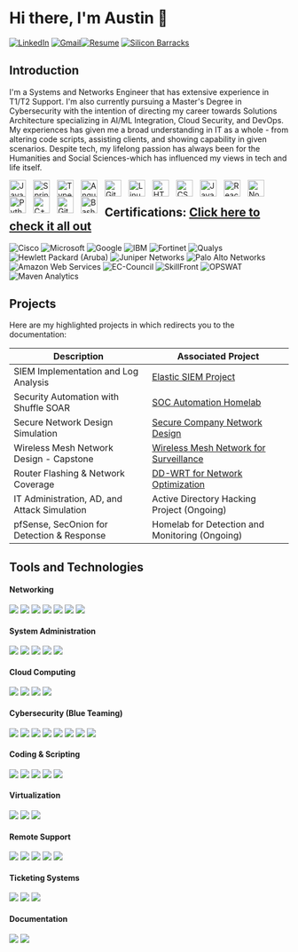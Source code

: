 # Hi there, I'm Austin 👋 

[![LinkedIn](https://img.shields.io/badge/-LinkedIn-0A66C2?style=for-the-badge&logo=linkedin&logoColor=white)](https://www.linkedin.com/in/batulaustin) [![Gmail](https://img.shields.io/badge/-Gmail-D14836?style=for-the-badge&logo=gmail&logoColor=white)](mailto:batulaustin.work@gmail.com)[![Resume](https://img.shields.io/badge/Resume-000000?style=for-the-badge&logo=readthedocs&logoColor=white)](https://drive.google.com/file/d/18BAWK6IOcSMfwscEsF9BKVeefqSGb6le/view?usp=sharing)  [![Silicon Barracks](https://img.shields.io/badge/-Silicon%20Barracks-1877F2?style=for-the-badge&logo=facebook&logoColor=white)](https://www.facebook.com/SiliconBarracks)

## Introduction

I'm a Systems and Networks Engineer that has extensive experience in T1/T2 Support. I'm also currently pursuing a Master's Degree in Cybersecurity with the intention of directing my career towards Solutions Architecture specializing in AI/ML Integration, Cloud Security, and DevOps. My experiences has given me a broad understanding in IT as a whole - from altering code scripts, assisting clients, and showing capability in given scenarios. Despite tech, my lifelong passion has always been for the Humanities and Social Sciences-which has influenced my views in tech and life itself.

<img align="left" alt="Java" width="30px" style="padding-right:10px;" src="https://cdn.jsdelivr.net/gh/devicons/devicon/icons/java/java-original.svg"/>
<img align="left" alt="Spring" width="30px" style="padding-right:10px;" src="https://cdn.jsdelivr.net/gh/devicons/devicon/icons/spring/spring-original.svg" />
<img align="left" alt="TypeScript" width="30px" style="padding-right:10px;" src="https://cdn.jsdelivr.net/gh/devicons/devicon/icons/typescript/typescript-plain.svg" />
<img align="left" alt="Angular" width="30px" style="padding-right:10px;" src="https://cdn.jsdelivr.net/gh/devicons/devicon/icons/angularjs/angularjs-plain.svg" />
<img align="left" alt="Git" width="30px" style="padding-right:10px;" src="https://cdn.jsdelivr.net/gh/devicons/devicon/icons/git/git-original.svg" />
<img align="left" alt="Linux" width="30px" style="padding-right:10px;" src="https://cdn.jsdelivr.net/gh/devicons/devicon/icons/linux/linux-original.svg" />
<img align="left" alt="HTML" width="30px" style="padding-right:10px;" src="https://cdn.jsdelivr.net/gh/devicons/devicon/icons/html5/html5-plain.svg" />
<img align="left" alt="CSS" width="30px" style="padding-right:10px;" src="https://cdn.jsdelivr.net/gh/devicons/devicon/icons/css3/css3-plain.svg" />
<img align="left" alt="JavaScript" width="30px" style="padding-right:10px;" src="https://cdn.jsdelivr.net/gh/devicons/devicon/icons/javascript/javascript-plain.svg" />
<img align="left" alt="React" width="30px" style="padding-right:10px;" src="https://cdn.jsdelivr.net/gh/devicons/devicon/icons/react/react-original.svg" />
<img align="left" alt="NodeJS" width="30px" style="padding-right:10px;" src="https://cdn.jsdelivr.net/gh/devicons/devicon/icons/nodejs/nodejs-original.svg" />
<img align="left" alt="Python" width="30px" style="padding-right:10px;" src="https://cdn.jsdelivr.net/gh/devicons/devicon/icons/python/python-plain.svg" />
<img align="left" alt="C++" width="30px" style="padding-right:10px;" src="https://cdn.jsdelivr.net/gh/devicons/devicon/icons/cplusplus/cplusplus-line.svg" />
<img align="left" alt="GitHub" width="30px" style="padding-right:10px;" src="https://cdn.jsdelivr.net/gh/devicons/devicon/icons/github/github-original.svg" />
<img align="left" alt="Bash" width="30px" style="padding-right:10px;" src="https://cdn.jsdelivr.net/gh/devicons/devicon/icons/bash/bash-original.svg" />
<br />

## Certifications: [Click here to check it all out](./certifications.md)

<div>
  <img src="https://img.shields.io/badge/-Cisco-007ACC?style=flat-square&logo=cisco&logoColor=white" alt="Cisco" />
  <img src="https://img.shields.io/badge/-Microsoft-5E5E5E?style=flat-square&logo=microsoft&logoColor=white" alt="Microsoft" />
  <img src="https://img.shields.io/badge/-Google-4285F4?style=flat-square&logo=google&logoColor=white" alt="Google" />
  <img src="https://img.shields.io/badge/-IBM-FFFFFF?style=flat-square&logo=ibm&logoColor=000000" alt="IBM" />
  <img src="https://img.shields.io/badge/-Fortinet-EE4C2C?style=flat-square&logo=fortinet&logoColor=white" alt="Fortinet" />
  <img src="https://img.shields.io/badge/-Qualys-DC143C?style=flat-square&logo=qualys&logoColor=white" alt="Qualys" />
  <img src="https://img.shields.io/badge/-Hewlett%20Packard%20(Aruba)-008B8B?style=flat-square&logo=hp&logoColor=white" alt="Hewlett Packard (Aruba)" />
  <img src="https://img.shields.io/badge/-Juniper%20Networks-556B2F?style=flat-square&logo=junipernetworks&logoColor=white" alt="Juniper Networks" />
  <img src="https://img.shields.io/badge/-Palo%20Alto%20Networks-FF7F50?style=flat-square&logo=paloaltonetworks&logoColor=white" alt="Palo Alto Networks" />
  <img src="https://img.shields.io/badge/-Amazon%20Web%20Services-FF9900?style=flat-square&logo=amazonaws&logoColor=white" alt="Amazon Web Services" />
  <img src="https://img.shields.io/badge/-EC%20Council-0078D4?style=flat-square&logo=eccouncil&logoColor=white" alt="EC-Council" />
  <img src="https://img.shields.io/badge/-SkillFront-4682B4?style=flat-square&logo=skillshare&logoColor=white" alt="SkillFront" />
  <img src="https://img.shields.io/badge/-OPSWAT-800080?style=flat-square&logo=opswat&logoColor=white" alt="OPSWAT" />
  <img src="https://img.shields.io/badge/-Maven%20Analytics-DAA520?style=flat-square&logo=googleanalytics&logoColor=white" alt="Maven Analytics" />
</div>



## Projects
Here are my highlighted projects in which redirects you to the documentation:

| Description                                   | Associated Project         |
|-----------------------------------------------|----------------------------|
| SIEM Implementation and Log Analysis          | <a href="https://drive.google.com/file/d/1ziURe_SCbi__GpKA-vjxUn5jgcDEWbtY/view?usp=drive_link">Elastic SIEM Project</a>|
| Security Automation with Shuffle SOAR         | <a href="https://drive.google.com/file/d/1KOf7CYwnspdKiU71QHgk-p4EGIdUzkW4/view?usp=drive_link">SOC Automation Homelab</a>|
| Secure Network Design Simulation              | <a href="https://drive.google.com/file/d/1KOf7CYwnspdKiU71QHgk-p4EGIdUzkW4/view?usp=drive_link">Secure Company Network Design|
| Wireless Mesh Network Design - Capstone       | <a href="https://drive.google.com/file/d/1KOf7CYwnspdKiU71QHgk-p4EGIdUzkW4/view?usp=drive_link">Wireless Mesh Network for Surveillance|
| Router Flashing & Network Coverage            | <a href="https://drive.google.com/file/d/1aeHzdhhH6zieWcedLwQImKf81GzQqCdn/view?usp=drive_link">DD-WRT for Network Optimization|
| IT Administration, AD, and Attack Simulation  | Active Directory Hacking Project (Ongoing)|
| pfSense, SecOnion for Detection & Response    | Homelab for Detection and Monitoring (Ongoing)|

## Tools and Technologies

#### Networking
<div>
    <img src="https://img.shields.io/badge/Wireshark-1679A7?style=flat-square&logo=Wireshark&logoColor=white" />             
    <img src="https://img.shields.io/badge/pfSense-003366?style=flat-square&logo=pfSense&logoColor=white" />
    <img src="https://img.shields.io/badge/Cisco-F6A81E?style=flat-square&logo=Cisco&logoColor=white" />
    <img src="https://img.shields.io/badge/Huawei-FF0000?style=flat-square&logo=Huawei&logoColor=white" />
    <img src="https://img.shields.io/badge/DD--WRT-800080?style=flat-square&logoColor=white" />
    <img src="https://img.shields.io/badge/Cisco_Meraki-6CAE00?style=flat-square&logo=Cisco&logoColor=white" />
    <img src="https://img.shields.io/badge/Packet_Tracer-FF4500?style=flat-square&logo=Packet-Tracer&logoColor=white" />
</div>

#### System Administration
<div>
    <img src="https://img.shields.io/badge/Office_365-D83B01?style=flat-square&logo=Microsoft-Office&logoColor=white" />
    <img src="https://img.shields.io/badge/Active_Directory-0078D6?style=flat-square&logo=Windows&logoColor=white" />
    <img src="https://img.shields.io/badge/Entra_ID-6264A7?style=flat-square&logo=Microsoft&logoColor=white" />
    <img src="https://img.shields.io/badge/Windows_Server_2016--2022-0078D6?style=flat-square&logo=Windows&logoColor=white" />
    <img src="https://img.shields.io/badge/Autopilot-FF6A00?style=flat-square&logo=Windows&logoColor=white" />
</div>

#### Cloud Computing
<div>
    <img src="https://img.shields.io/badge/AWS_Cloud-FF9900?style=flat-square&logo=Amazon-AWS&logoColor=white" />
    <img src="https://img.shields.io/badge/Microsoft_Azure-0078D4?style=flat-square&logo=Microsoft-Azure&logoColor=white" />
    <img src="https://img.shields.io/badge/Oracle_Cloud-F80000?style=flat-square&logo=Oracle&logoColor=white" />
    <img src="https://img.shields.io/badge/Elastic_Stack-005571?style=flat-square&logo=Elastic&logoColor=white" />
</div>

#### Cybersecurity (Blue Teaming)
<div>
    <img src="https://img.shields.io/badge/Sophos-008542?style=flat-square&logo=Sophos&logoColor=white" />
    <img src="https://img.shields.io/badge/VirusTotal-005FED?style=flat-square&logoColor=white" />
    <img src="https://img.shields.io/badge/Microsoft_Sentinel-0078D7?style=flat-square&logo=Microsoft&logoColor=white" />
    <img src="https://img.shields.io/badge/Elasticsearch-005571?style=flat-square&logo=Elastic&logoColor=white" />
    <img src="https://img.shields.io/badge/TheHive-4D4D4D?style=flat-square&logo=TheHive&logoColor=white" />
    <img src="https://img.shields.io/badge/Splunk-000000?style=flat-square&logo=Splunk&logoColor=white" />
    <img src="https://img.shields.io/badge/Security_Onion-006400?style=flat-square&logoColor=white" />
    <img src="https://img.shields.io/badge/Wazuh-2C2F36?style=flat-square&logo=Wazuh&logoColor=white" />
</div>

#### Coding & Scripting
<div>
    <img src="https://img.shields.io/badge/GitHub-181717?style=flat-square&logo=GitHub&logoColor=white" />
    <img src="https://img.shields.io/badge/Python-3776AB?style=flat-square&logo=Python&logoColor=white" />
    <img src="https://img.shields.io/badge/Java-007396?style=flat-square&logo=Java&logoColor=white" />
    <img src="https://img.shields.io/badge/HTML-E34F26?style=flat-square&logo=HTML5&logoColor=white" />
    <img src="https://img.shields.io/badge/CSS-1572B6?style=flat-square&logo=CSS3&logoColor=white" />
</div>

#### Virtualization
<div>
    <img src="https://img.shields.io/badge/VMware-607078?style=flat-square&logo=VMware&logoColor=white" />
    <img src="https://img.shields.io/badge/eXSI_Host-FF9900?style=flat-square&logo=VMware&logoColor=white" />
    <img src="https://img.shields.io/badge/VirtualBox-555555?style=flat-square&logo=VirtualBox&logoColor=white" />
</div>

#### Remote Support
<div>
    <img src="https://img.shields.io/badge/TeamViewer-0E8EE0?style=flat-square&logo=TeamViewer&logoColor=white" />
    <img src="https://img.shields.io/badge/AnyDesk-D55E00?style=flat-square&logo=AnyDesk&logoColor=white" />
    <img src="https://img.shields.io/badge/ConnectWise-2D66A0?style=flat-square&logoColor=white" />
    <img src="https://img.shields.io/badge/LogMeIn-00A1E0?style=flat-square&logoColor=white" />
    <img src="https://img.shields.io/badge/Splashtop-00C5FF?style=flat-square&logoColor=white" />
</div>

#### Ticketing Systems
<div>
    <img src="https://img.shields.io/badge/Zendesk-03363D?style=flat-square&logo=Zendesk&logoColor=white" />
    <img src="https://img.shields.io/badge/Freshdesk-78C445?style=flat-square&logo=Freshdesk&logoColor=white" />
    <img src="https://img.shields.io/badge/Autotask-FF5733?style=flat-square&logoColor=white" />
</div>

#### Documentation
<div>
    <img src="https://img.shields.io/badge/IT_Glue-0085CA?style=flat-square&logoColor=white" />
    <img src="https://img.shields.io/badge/SharePoint-0078D4?style=flat-square&logo=Microsoft-SharePoint&logoColor=white" />
</div>




